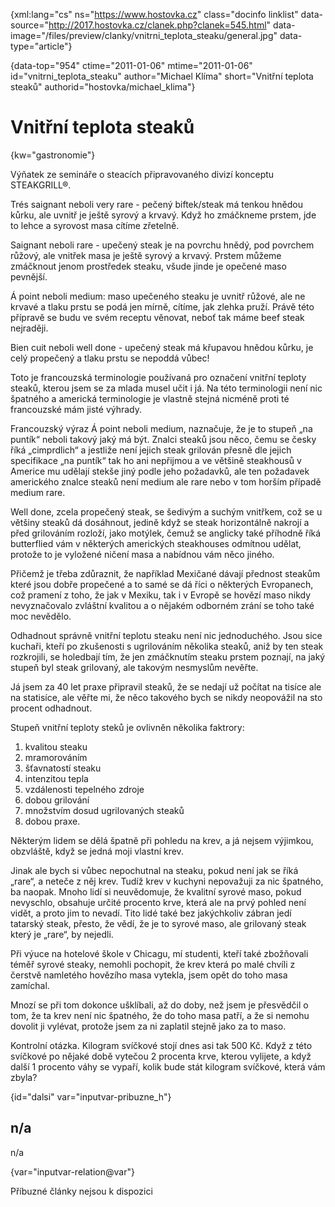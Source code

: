 
{xml:lang="cs" ns="https://www.hostovka.cz" class="docinfo linklist" data-source="http://2017.hostovka.cz/clanek.php?clanek=545.html" data-image="/files/preview/clanky/vnitrni\_teplota\_steaku/general.jpg" data-type="article"}

{data-top="954" ctime="2011-01-06" mtime="2011-01-06" id="vnitrni\_teplota\_steaku" author="Michael Klíma" short="Vnitřní teplota steaků" authorid="hostovka/michael_klima"}

# Vnitřní teplota steaků

<!-- generated attribute kw by user_updatekw.sh on 2020-07-05, do not edit -->

{kw="gastronomie"}

Výňatek ze semináře o steacích připravovaného divizí konceptu STEAKGRILL®.

Trés saignant neboli very rare - pečený biftek/steak má tenkou hnědou kůrku, ale uvnitř je ještě syrový a krvavý. Když ho zmáčkneme prstem, jde to lehce a syrovost masa cítíme zřetelně.

Saignant neboli rare - upečený steak je na povrchu hnědý, pod povrchem růžový, ale vnitřek masa je ještě syrový a krvavý. Prstem můžeme zmáčknout jenom prostředek steaku, všude jinde je opečené maso pevnější.

Á point neboli medium: maso upečeného steaku je uvnitř růžové, ale ne krvavé a tlaku prstu se podá jen mírně, cítíme, jak zlehka pruží. Právě této přípravě se budu ve svém receptu věnovat, neboť tak máme beef steak nejraději.

Bien cuit neboli well done - upečený steak má křupavou hnědou kůrku, je celý propečený a tlaku prstu se nepoddá vůbec!

Toto je francouzská terminologie používaná pro označení vnitřní teploty steaků, kterou jsem se za mlada musel učit i já. Na této terminologii není nic špatného a americká terminologie je vlastně stejná nicméně proti té francouzské mám jisté výhrady.

Francouzský výraz Á point neboli medium, naznačuje, že je to stupeň „na puntík“ neboli takový jaký má být. Znalci steaků jsou něco, čemu se česky říká „cimprdlich“ a jestliže není jejich steak grilován přesně dle jejich specifikace „na puntík“ tak ho ani nepřijmou a ve většině steakhousů v Americe mu udělají stekše jiný podle jeho požadavků, ale ten požadavek amerického znalce steaků není medium ale rare nebo v tom horším případě medium rare.

Well done, zcela propečený steak, se šedivým a suchým vnitřkem, což se u většiny steaků dá dosáhnout, jedině když se steak horizontálně nakrojí a před grilováním rozloží, jako motýlek, čemuž se anglicky také příhodně říká butterflied vám v některých amerických steakhouses odmítnou udělat, protože to je vyložené ničení masa a nabídnou vám něco jiného.

Přičemž je třeba zdůraznit, že například Mexičané dávají přednost steakům které jsou dobře propečené a to samé se dá říci o některých Evropanech, což pramení z toho, že jak v Mexiku, tak i v Evropě se hovězí maso nikdy nevyznačovalo zvláštní kvalitou a o nějakém odborném zrání se toho také moc nevědělo.

Odhadnout správně vnitřní teplotu steaku není nic jednoduchého. Jsou sice kuchaři, kteří po zkušenosti s ugrilováním několika steaků, aniž by ten steak rozkrojili, se holedbají tím, že jen zmáčknutím steaku prstem poznají, na jaký stupeň byl steak grilovaný, ale takovým nesmyslům nevěřte.

Já jsem za 40 let praxe připravil steaků, že se nedají už počítat na tisíce ale na statisíce, ale věřte mi, že něco takového bych se nikdy neopovážil na sto procent odhadnout.

Stupeň vnitřní teploty steků je ovlivněn několika faktrory:

  1. kvalitou steaku
  2. mramorováním
  3. šťavnatostí steaku
  4. intenzitou tepla
  5. vzdálenosti tepelného zdroje
  6. dobou grilování
  7. množstvím dosud ugrilovaných steaků
  8. dobou praxe.

Některým lidem se dělá špatně při pohledu na krev, a já nejsem výjimkou, obzvláště, když se jedná moji vlastní krev.

Jinak ale bych si vůbec nepochutnal na steaku, pokud není jak se říká „rare“, a neteče z něj krev. Tudíž krev v kuchyni nepovažuji za nic špatného, ba naopak. Mnoho lidí si neuvědomuje, že kvalitní syrové maso, pokud nevyschlo, obsahuje určité procento krve, která ale na prvý pohled není vidět, a proto jim to nevadí. Tito lidé také bez jakýchkoliv zábran jedí tatarský steak, přesto, že vědí, že je to syrové maso, ale grilovaný steak který je „rare“, by nejedli.

Při výuce na hotelové škole v Chicagu, mí studenti, kteří také zbožňovali téměř syrové steaky, nemohli pochopit, že krev která po malé chvíli z čerstvě namletého hovězího masa vytekla, jsem opět do toho masa zamíchal.

Mnozí se při tom dokonce ušklíbali, až do doby, než jsem je přesvědčil o tom, že ta krev není nic špatného, že do toho masa patří, a že si nemohu dovolit ji vylévat, protože jsem za ni zaplatil stejně jako za to maso.

Kontrolní otázka. Kilogram svíčkové stojí dnes asi tak 500 Kč. Když z této svíčkové po nějaké době vytečou 2 procenta krve, kterou vylijete, a když další 1 procento váhy se vypaří, kolik bude stát kilogram svíčkové, která vám zbyla?

{id="dalsi" var="inputvar-pribuzne_h"}

## n/a

n/a

{var="inputvar-relation@var"}

Příbuzné články nejsou k dispozici

